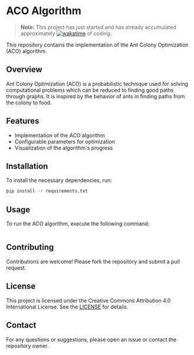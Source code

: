 # ACO Algorithm

> **Note:** This project has just started and has already accumulated approximately [![wakatime](https://wakatime.com/badge/user/018b799e-de53-4f7a-bb65-edc2df9f26d8/project/3b3014ee-3912-469a-86a6-959fab3c644e.svg)](https://wakatime.com/badge/user/018b799e-de53-4f7a-bb65-edc2df9f26d8/project/3b3014ee-3912-469a-86a6-959fab3c644e) of coding.

This repository contains the implementation of the Ant Colony Optimization (ACO) algorithm.

## Overview

Ant Colony Optimization (ACO) is a probabilistic technique used for solving computational problems which can be reduced to finding good paths through graphs. It is inspired by the behavior of ants in finding paths from the colony to food.

## Features

- Implementation of the ACO algorithm
- Configurable parameters for optimization
- Visualization of the algorithm's progress

## Installation

To install the necessary dependencies, run:

```bash
pip install -r requirements.txt
```

## Usage

To run the ACO algorithm, execute the following command:

```bash

```

## Contributing

Contributions are welcome! Please fork the repository and submit a pull request.

## License

This project is licensed under the Creative Commons Attribution 4.0 International License. See the [LICENSE](https://creativecommons.org/licenses/by/4.0/) for details.

## Contact

For any questions or suggestions, please open an issue or contact the repository owner.
